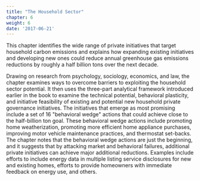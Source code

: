 ```yaml
---
title: "The Household Sector"
chapter: 6
weight: 6
date: '2017-06-21'
---
```

This chapter identifies the wide range of private initiatives that target household carbon emissions and explains how expanding existing initiatives and developing new ones could reduce annual greenhouse gas emissions reductions by roughly a half billion tons over the next decade.

<!--more-->
Drawing on research from psychology, sociology, economics, and law, the chapter examines ways to overcome barriers to exploiting the household sector potential. It then uses the three-part analytical framework introduced earlier in the book to examine the technical potential, behavioral plasticity, and initiative feasibility of existing and potential new household private governance initiatives. The initiatives that emerge as most promising include a set of 16 "behavioral wedge" actions that could achieve close to the half-billion ton goal. These behavioral wedge actions include promoting home weatherization, promoting more efficient home appliance purchases, improving motor vehicle maintenance practices, and thermostat set-backs. The chapter notes that the behavioral wedge actions are just the beginning, and it suggests that by attacking market and behavioral failures, additional private initiatives can achieve major additional reductions. Examples include efforts to include energy data in multiple listing service disclosures for new and existing homes, efforts to provide homeowners with immediate feedback on energy use, and others.
